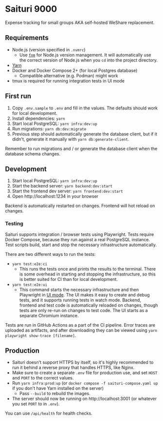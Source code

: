 
# Saituri 9000

Expense tracking for small groups AKA self-hosted WeShare replacement.

## Requirements

- Node.js (version specified in `.nvmrc`)
  - Use [`fnm`](https://github.com/Schniz/fnm) for Node.js version management. It will automatically use the
    correct version of Node.js when you `cd` into the project directory.
- [Yarn](https://yarnpkg.com/getting-started/install)
- Docker and Docker Compose 2+ (for local Postgres database)
  - Compatible alternative (e.g. Podman) might work
- tmux is required for running integration tests in UI mode

## First run

1. Copy `.env.sample` to `.env` and fill in the values. The defaults should work for local development.
2. Install dependencies: `yarn`
3. Start local PostgreSQL: `yarn infra:dev:up`
4. Run migrations: `yarn db:dev:migrate`
5. Previous step should automatically generate the database client, but if it didn't, generate it manually with `yarn db:generate-client`.

Remember to run migrations and / or generate the database client when the database schema changes.

## Development

1. Start local PostgreSQL: `yarn infra:dev:up`
2. Start the backend server: `yarn backend:dev:start`
3. Start the frontend dev server: `yarn frontend:dev:start`
4. Open http://localhost:1234 in your browser

Backend is automatically restarted on changes. Frontend will hot reload on changes.

### Testing

Saituri supports integration / browser tests using Playwright. Tests require Docker Compose, because they run against a real PostgreSQL instance. Test scripts build, start and stop the necessary infrastructure automatically.

There are two different ways to run the tests:
- `yarn test:e2e:ci`
  - This runs the tests once and prints the results to the terminal. There is some overhead in starting and stopping the infrastructure, so this is better suited for CI than for local development.
- `yarn test:e2e:ui`
  - This command starts the necessary infrastructure and then Playwright in [UI mode](https://playwright.dev/docs/test-ui-mode). The UI makes it easy to create and debug tests, and it supports running tests in watch mode. Backend, frontend and test code is automatically reloaded on changes, though tests are only re-run on changes to test code. The UI starts as a separate Chromium instance.

Tests are run in GitHub Actions as a part of the CI pipeline. Error traces are uploaded as artifacts, and after downloading they can be viewed using `yarn playwright show-trace [filename]`.

## Production

- Saituri doesn't support HTTPS by itself, so it's highly recommended to run it behind a reverse proxy that handles HTTPS, like Nginx.
- Make sure to create a separate `.env` file for production use, and set `HOST` and `PORT` to the correct values.
- Run `yarn infra:prod:up` (or `docker compose -f saituri-compose.yaml up` if you don't have Yarn installed on the server)
  - Pass `--build` to rebuild the images.
- The server should now be running on http://localhost:3001 (or whatever you set `PORT` to in `.env`).

You can use `/api/health` for health checks.

